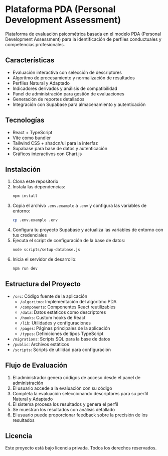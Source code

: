 # Plataforma PDA (Personal Development Assessment)

Plataforma de evaluación psicométrica basada en el modelo PDA (Personal Development Assessment) para la identificación de perfiles conductuales y competencias profesionales.

## Características

- Evaluación interactiva con selección de descriptores
- Algoritmo de procesamiento y normalización de resultados
- Perfiles Natural y Adaptado
- Indicadores derivados y análisis de compatibilidad
- Panel de administración para gestión de evaluaciones
- Generación de reportes detallados
- Integración con Supabase para almacenamiento y autenticación

## Tecnologías

- React + TypeScript
- Vite como bundler
- Tailwind CSS + shadcn/ui para la interfaz
- Supabase para base de datos y autenticación
- Gráficos interactivos con Chart.js

## Instalación

1. Clona este repositorio
2. Instala las dependencias:
   ```bash
   npm install
   ```
3. Copia el archivo `.env.example` a `.env` y configura las variables de entorno:
   ```bash
   cp .env.example .env
   ```
4. Configura tu proyecto Supabase y actualiza las variables de entorno con tus credenciales
5. Ejecuta el script de configuración de la base de datos:
   ```bash
   node scripts/setup-database.js
   ```
6. Inicia el servidor de desarrollo:
   ```bash
   npm run dev
   ```

## Estructura del Proyecto

- `/src`: Código fuente de la aplicación
  - `/algoritmo`: Implementación del algoritmo PDA
  - `/components`: Componentes React reutilizables
  - `/data`: Datos estáticos como descriptores
  - `/hooks`: Custom hooks de React
  - `/lib`: Utilidades y configuraciones
  - `/pages`: Páginas principales de la aplicación
  - `/types`: Definiciones de tipos TypeScript
- `/migrations`: Scripts SQL para la base de datos
- `/public`: Archivos estáticos
- `/scripts`: Scripts de utilidad para configuración

## Flujo de Evaluación

1. El administrador genera códigos de acceso desde el panel de administración
2. El usuario accede a la evaluación con su código
3. Completa la evaluación seleccionando descriptores para su perfil Natural y Adaptado
4. El sistema procesa los resultados y genera el perfil
5. Se muestran los resultados con análisis detallado
6. El usuario puede proporcionar feedback sobre la precisión de los resultados

## Licencia

Este proyecto está bajo licencia privada. Todos los derechos reservados.
